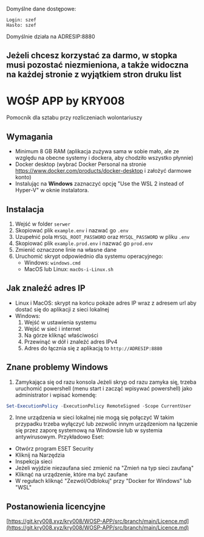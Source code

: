 Domyślne dane dostępowe:

```
Login: szef 
Hasło: szef 
```

Domyślnie działa na ADRESIP:8880

## Jeżeli chcesz korzystać za darmo, w stopka musi pozostać niezmieniona, a także widoczna na każdej stronie z wyjątkiem stron druku list

# WOŚP APP by KRY008
Pomocnik dla sztabu przy rozliczeniach wolontariuszy

## Wymagania
- Minimum 8 GB RAM (aplikacja zużywa sama w sobie mało, ale ze względu na obecne systemy i dockera, aby chodziło wszystko płynnie)
- Docker desktop (wybrać Docker Personal na stronie https://www.docker.com/products/docker-desktop i założyć darmowe konto)
- Instalując na **Windows** zaznaczyć opcję "Use the WSL 2 instead of Hyper-V" w oknie instalatora.

## Instalacja
1. Wejść w folder `serwer`
2. Skopiować plik `example.env` i nazwać go `.env`
3. Uzupełnić pola `MYSQL_ROOT_PASSWORD` oraz `MYSQL_PASSWORD` w pliku `.env`
4. Skopiować plik `example.prod.env` i nazwać go `prod.env`
5. Zmienić oznaczone linie na własne dane
6. Uruchomić skrypt odpowiednio dla systemu operacyjnego:
    - Windows: `windows.cmd`
    - MacOS lub Linux: `macOs-i-Linux.sh`


## Jak znaleźć adres IP
- Linux i MacOS: skrypt na końcu pokaże adres IP wraz z adresem url aby dostać się do aplikacji z sieci lokalnej
- Windows:
    1. Wejść w ustawienia systemu
    2. Wejść w sieć i internet
    3. Na górze kliknąć właściwości
    4. Przewinąć w dół i znaleźć adres IPv4
    5. Adres do łącznia się z aplikacją to `http://ADRESIP:8880`

## Znane problemy Windows
1. Zamykająca się od razu konsola
Jeżeli skryp od razu zamyka się, trzeba uruchomić powershell (menu start i zacząć wpisywać powershell) jako administrator i wpisać komendę:
```powershell
Set-ExecutionPolicy -ExecutionPolicy RemoteSigned -Scope CurrentUser
```
2. Inne urządzenia w sieci lokalnej nie mogą się połączyć
W takim przypadku trzeba wyłączyć lub zezwolić innym urządzeniom na łączenie się przez zaporę systemową na Windowsie lub w systemia antywirusowym.
Przykładowo Eset: 
- Otwórz program ESET Security
- Kliknij na Narzędzia
- Inspekcja sieci
- Jeżeli wyjdzie niezaufana sieć zmienić na "Zmień na typ sieci zaufaną"
- Kliknąć na urządzenie, które ma być zaufane
- W regułach kliknąć "Zezwól/Odblokuj" przy "Docker for Windows" lub "WSL"

## Postanowienia licencyjne
[https://git.kry008.xyz/kry008/WOSP-APP/src/branch/main/Licence.md](https://git.kry008.xyz/kry008/WOSP-APP/src/branch/main/Licence.md)